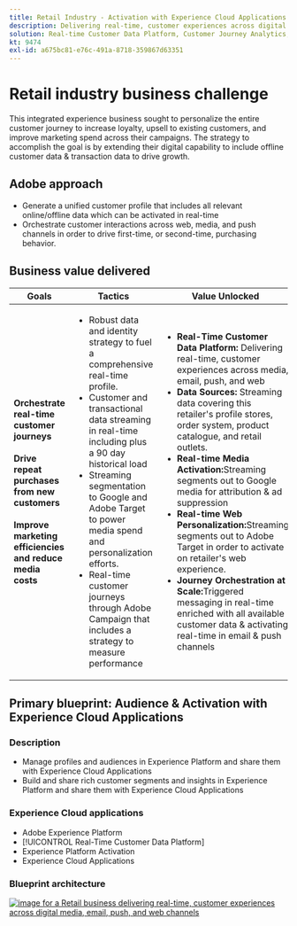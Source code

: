 ```yaml
---
title: Retail Industry - Activation with Experience Cloud Applications
description: Delivering real-time, customer experiences across digital media, email, push, and web channels.
solution: Real-time Customer Data Platform, Customer Journey Analytics, Journey Orchestration, Campaign, Analytics, Target
kt: 9474
exl-id: a675bc81-e76c-491a-8718-359867d63351
---
```

# Retail industry business challenge

This integrated experience business sought to personalize the entire customer journey to increase loyalty, upsell to existing customers, and improve marketing spend across their campaigns. The strategy to accomplish the goal is by extending their digital capability to include offline customer data & transaction data to drive growth. 

## Adobe approach

* Generate a unified customer profile that includes all relevant online/offline data which can be activated in real-time  
* Orchestrate customer interactions across web, media, and push channels in order to drive first-time, or second-time, purchasing behavior.

## Business value delivered

| Goals | Tactics| Value Unlocked|
|---|---|---|
| **Orchestrate real-time customer journeys**<br></br>**Drive repeat purchases from new customers**<br></br>**Improve marketing efficiencies and reduce media costs**</ul> | <ul><li>Robust data and identity strategy to fuel a comprehensive real-time profile.</li><li>Customer and transactional data streaming in real-time including plus a 90 day historical load</li><li>Streaming segmentation to Google and Adobe Target to power media spend and personalization efforts.</li><li>Real-time customer journeys through Adobe Campaign that includes a strategy to measure performance</li></ul>                               | <ul><li><strong>Real-Time Customer Data Platform:</strong> Delivering real-time, customer experiences across media, email, push, and web</li><li><strong>Data Sources:</strong> Streaming data covering this retailer's profile stores, order system, product catalogue, and retail outlets.</li><li><strong>Real-time Media Activation:</strong>Streaming segments out to Google media for attribution & ad suppression</li><li><strong>Real-time Web Personalization:</strong>Streaming segments out to Adobe Target in order to activate on retailer's web experience.</li><li><strong>Journey Orchestration at Scale:</strong>Triggered messaging in real-time enriched with all available customer data & activating real-time in email & push channels</li></ul>    |

## Primary blueprint: Audience & Activation with Experience Cloud Applications

### Description 

<ul><li>Manage profiles and audiences in Experience Platform and share them with Experience Cloud Applications</li><li>Build and share rich customer segments and insights in Experience Platform and share them with Experience Cloud Applications</li></ul> 

### Experience Cloud applications

<ul><li>Adobe Experience Platform</li><li>[!UICONTROL Real-Time Customer Data Platform]</li><li>Experience Platform Activation</li><li>Experience Cloud Applications</li></ul> 

### Blueprint architecture

<a href="https://experienceleague.adobe.com/docs/blueprints-learn/architecture/audience-activation/platform-and-applications.html?lang=en"><img alt="image for a Retail business delivering real-time, customer experiences across digital media, email, push, and web channels" src="https://experienceleague.adobe.com/docs/blueprints-learn/assets/aep+apps_vertical.svg?lang=en" class="modal-image" /></a>
